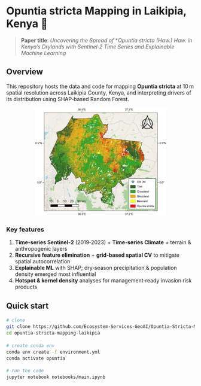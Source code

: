 # Opuntia stricta Mapping in Laikipia, Kenya 🌵

> **Paper title**: *Uncovering the Spread of* ***Opuntia stricta* (Haw.) Haw.* *in Kenya’s Drylands with Sentinel‑2 Time Series and Explainable Machine Learning*

## Overview
This repository hosts the data and code for mapping **Opuntia stricta** at 10 m spatial resolution across Laikipia County, Kenya, and interpreting drivers of its distribution using SHAP‑based Random Forest.

<p align="center">
  <img src="results/Prediction_Map/Prediction.jpg" width="70%" alt="Study area and prediction map"/>
</p>

### Key features
1. **Time‑series Sentinel‑2** (2019‑2023) + **Time‑series Climate**  + terrain & anthropogenic layers  
2. **Recursive feature elimination** + **grid‑based spatial CV** to mitigate spatial autocorrelation  
3. **Explainable ML** with SHAP; dry‑season precipitation & population density emerged most influential  
4. **Hotspot & kernel density** analyses for management‐ready invasion risk products  

## Quick start

```bash
# clone
git clone https://github.com/Ecosystem-Services-GeoAI/Opuntia-Stricta-Mapping-Laikipia-Kenya.git
cd opuntia-stricta-mapping-laikipia

# create conda env
conda env create -f environment.yml
conda activate opuntia

# run the code
jupyter notebook notebooks/main.ipynb

